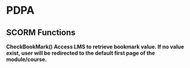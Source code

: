 # PDPA
<h2>SCORM Functions</h2>
<b>CheckBookMark()<b>
Access LMS to retrieve bookmark value. If no value exist, user will be redirected to the default first page of the module/course.
